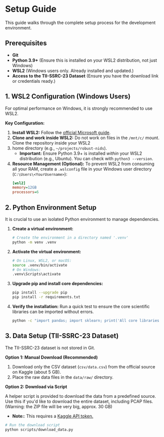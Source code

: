 
# Setup Guide

This guide walks through the complete setup process for the development environment.

## Prerequisites

*   **Git**
*   **Python 3.9+** (Ensure this is installed on your WSL2 distribution, not just Windows)
*   **WSL2** (Windows users only. Already installed and updated.)
*   **Access to the TII-SSRC-23 Dataset** (Ensure you have the download link or credentials ready.)

## 1. WSL2 Configuration (Windows Users)

For optimal performance on Windows, it is strongly recommended to use WSL2.

**Key Configuration:**
1.  **Install WSL2:** Follow the [official Microsoft guide](https://learn.microsoft.com/en-us/windows/wsl/install).
2.  **Clone and work inside WSL2:** Do not work on files in the `/mnt/c/` mount. Clone the repository inside your WSL2 
3. home directory (e.g., `~/projects/robust-nids`).
    *   **Important:** Ensure Python 3.9+ is installed *within* your WSL2 distribution (e.g., Ubuntu). You can check 
with `python3 --version`.
3.  **Resource Management (Optional):** To prevent WSL2 from consuming all your RAM, create a `.wslconfig` file in your 
Windows user directory (`C:\Users\<YourUsername>`):
    ```ini
    [wsl2]
    memory=12GB
    processors=6
    ```

## 2. Python Environment Setup

It is crucial to use an isolated Python environment to manage dependencies.

1.  **Create a virtual environment:**
    ```bash
    # Create the environment in a directory named '.venv'
    python -m venv .venv
    ```

2.  **Activate the virtual environment:**
    ```bash
    # On Linux, WSL2, or macOS:
    source .venv/bin/activate
    # On Windows:
    .venv\Scripts\activate
    ```

3.  **Upgrade pip and install core dependencies:**
    ```bash
    pip install --upgrade pip
    pip install -r requirements.txt
    ```

4.  **Verify the installation:** Run a quick test to ensure the core scientific libraries can be imported without errors.
    ```bash
    python -c "import pandas; import sklearn; print('All core libraries imported successfully!')"
    ```

## 3. Data Setup (TII-SSRC-23 Dataset)

The TII-SSRC-23 dataset is not stored in Git.

**Option 1: Manual Download (Recommended)**

1.  Download only the CSV dataset (`csv/data.csv`) from the official source on Kaggle (about 5 GB).
2.  Place the raw data files in the `data/raw/` directory.

**Option 2: Download via Script**

A helper script is provided to download the data from a predefined source. Use this if you'd like to 
download the entire dataset, including PCAP files. (Warning: the ZIP file will be very big, approx. 30 GB)
- **Note:**: This requires a [Kaggle API token.](https://www.kaggle.com/code/webdevbadger/comprehensive-kaggle-workspace-with-vs-code-wsl)
```bash
# Run the download script
python scripts/download_data.py
```
